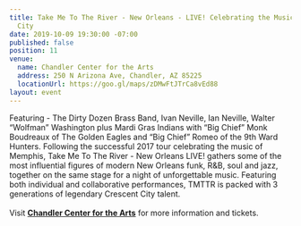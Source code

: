 ```yaml
---
title: Take Me To The River - New Orleans - LIVE! Celebrating the Music of the Crescent
  City
date: 2019-10-09 19:30:00 -07:00
published: false
position: 11
venue:
  name: Chandler Center for the Arts
  address: 250 N Arizona Ave, Chandler, AZ 85225
  locationUrl: https://goo.gl/maps/zDMwFtJTrCa8vEd88
layout: event
---
```


Featuring - The Dirty Dozen Brass Band, Ivan Neville, Ian Neville, Walter “Wolfman” Washington plus Mardi Gras Indians with “Big Chief” Monk Boudreaux of The Golden Eagles and “Big Chief” Romeo of the 9th Ward Hunters. Following the successful 2017 tour celebrating the music of Memphis, Take Me To The River - New Orleans LIVE! gathers some of the most influential figures of modern New Orleans funk, R&B, soul and jazz, together on the same stage for a night of unforgettable music. Featuring both individual and collaborative performances, TMTTR is packed with 3 generations of legendary Crescent City talent.  
<br>
Visit **[Chandler Center for the Arts][1]** for more information and tickets.

[1]:  https://www.chandlercenter.org/events/take-me-river-new-orleans-live-celebrating-music-crescent-city